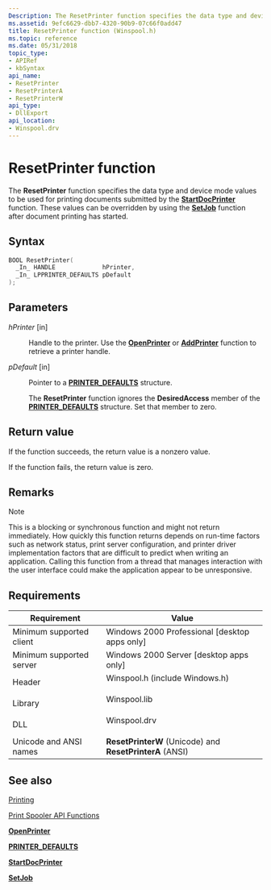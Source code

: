 ```yaml
---
Description: The ResetPrinter function specifies the data type and device mode values to be used for printing documents submitted by the StartDocPrinter function. These values can be overridden by using the SetJob function after document printing has started.
ms.assetid: 9efc6629-dbb7-4320-90b9-07c66f0add47
title: ResetPrinter function (Winspool.h)
ms.topic: reference
ms.date: 05/31/2018
topic_type: 
- APIRef
- kbSyntax
api_name: 
- ResetPrinter
- ResetPrinterA
- ResetPrinterW
api_type: 
- DllExport
api_location: 
- Winspool.drv
---
```


# ResetPrinter function

The **ResetPrinter** function specifies the data type and device mode values to be used for printing documents submitted by the [**StartDocPrinter**](startdocprinter.md) function. These values can be overridden by using the [**SetJob**](setjob.md) function after document printing has started.

## Syntax


```C++
BOOL ResetPrinter(
  _In_ HANDLE             hPrinter,
  _In_ LPPRINTER_DEFAULTS pDefault
);
```



## Parameters

<dl> <dt>

*hPrinter* \[in\]
</dt> <dd>

Handle to the printer. Use the [**OpenPrinter**](openprinter.md) or [**AddPrinter**](addprinter.md) function to retrieve a printer handle.

</dd> <dt>

*pDefault* \[in\]
</dt> <dd>

Pointer to a [**PRINTER\_DEFAULTS**](printer-defaults.md) structure.

The **ResetPrinter** function ignores the **DesiredAccess** member of the [**PRINTER\_DEFAULTS**](printer-defaults.md) structure. Set that member to zero.

</dd> </dl>

## Return value

If the function succeeds, the return value is a nonzero value.

If the function fails, the return value is zero.

## Remarks

> [!Note]  
> This is a blocking or synchronous function and might not return immediately. How quickly this function returns depends on run-time factors such as network status, print server configuration, and printer driver implementation factors that are difficult to predict when writing an application. Calling this function from a thread that manages interaction with the user interface could make the application appear to be unresponsive.

 

## Requirements



| Requirement | Value |
|-------------------------------------|-----------------------------------------------------------------------------------------------------------|
| Minimum supported client<br/> | Windows 2000 Professional \[desktop apps only\]<br/>                                                |
| Minimum supported server<br/> | Windows 2000 Server \[desktop apps only\]<br/>                                                      |
| Header<br/>                   | <dl> <dt>Winspool.h (include Windows.h)</dt> </dl> |
| Library<br/>                  | <dl> <dt>Winspool.lib</dt> </dl>                   |
| DLL<br/>                      | <dl> <dt>Winspool.drv</dt> </dl>                   |
| Unicode and ANSI names<br/>   | **ResetPrinterW** (Unicode) and **ResetPrinterA** (ANSI)<br/>                                       |



## See also

<dl> <dt>

[Printing](printdocs-printing.md)
</dt> <dt>

[Print Spooler API Functions](printing-and-print-spooler-functions.md)
</dt> <dt>

[**OpenPrinter**](openprinter.md)
</dt> <dt>

[**PRINTER\_DEFAULTS**](printer-defaults.md)
</dt> <dt>

[**StartDocPrinter**](startdocprinter.md)
</dt> <dt>

[**SetJob**](setjob.md)
</dt> </dl>

 

 




